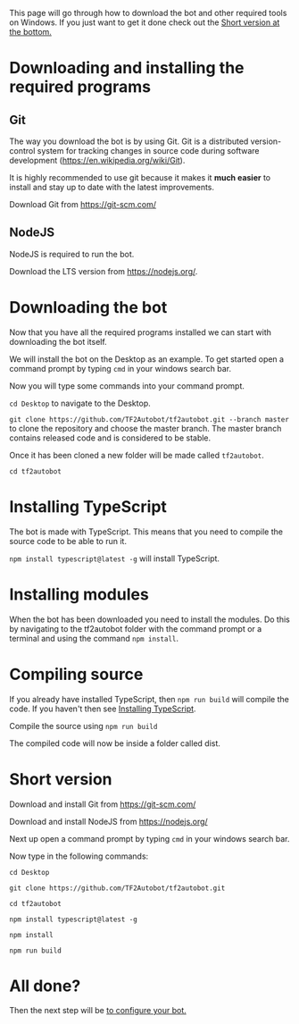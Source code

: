This page will go through how to download the bot and other required tools on Windows.
If you just want to get it done check out the [Short version at the bottom.](#short-version)
# Downloading and installing the required programs

## Git

The way you download the bot is by using Git.
Git is a distributed version-control system for tracking changes in source code during software development (https://en.wikipedia.org/wiki/Git).

It is highly recommended to use git because it makes it **much easier** to install and stay up to date with the latest improvements.

Download Git from https://git-scm.com/

## NodeJS
NodeJS is required to run the bot. 

Download the LTS version from https://nodejs.org/.


# Downloading the bot
Now that you have all the required programs installed we can start with downloading the bot itself.

We will install the bot on the Desktop as an example.
To get started open a command prompt by typing `cmd` in your windows search bar.

Now you will type some commands into your command prompt.

`cd Desktop` to navigate to the Desktop.

`git clone https://github.com/TF2Autobot/tf2autobot.git --branch master` to clone the repository and choose the master branch. The master branch contains released code and is considered to be stable.

Once it has been cloned a new folder will be made called `tf2autobot`.

`cd tf2autobot`

# Installing TypeScript

The bot is made with TypeScript. This means that you need to compile the source code to be able to run it.

`npm install typescript@latest -g` will install TypeScript.

# Installing modules

When the bot has been downloaded you need to install the modules. Do this by navigating to the tf2autobot folder with the command prompt or a terminal and using the command `npm install`.

# Compiling source

If you already have installed TypeScript, then `npm run build` will compile the code. If you haven't then see [Installing TypeScript](./Downloading-the-bot-on-Windows#installing-typescript).

Compile the source using `npm run build`

The compiled code will now be inside a folder called dist.

# Short version
Download and install Git from https://git-scm.com/

Download and install NodeJS from https://nodejs.org/

Next up open a command prompt by typing `cmd` in your windows search bar.

Now type in the following commands:

`cd Desktop`

`git clone https://github.com/TF2Autobot/tf2autobot.git`

`cd tf2autobot`

`npm install typescript@latest -g`

`npm install`

`npm run build`

# All done?

Then the next step will be [to configure your bot.](./Introduction---Configuring-the-bot)

